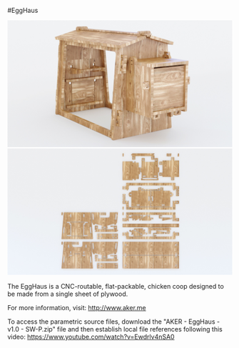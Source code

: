 #EggHaus

![EggHaus](https://github.com/AKERKits/EggHaus/blob/master/Images/AKER%20-%20EggHaus%20-%20v1.0%20-%20Assembly%20Cropped.jpg?raw=true)
![EggHaus](https://github.com/AKERKits/EggHaus/blob/master/Images/AKER%20-%20EggHaus%20-%20v1.0%20-%20Nesting%20Cropped.jpg?raw=true)

The EggHaus is a CNC-routable, flat-packable, chicken coop designed to be made from a single sheet of plywood.

For more information, visit: http://www.aker.me

To access the parametric source files, download the "AKER - EggHaus - v1.0 - SW-P.zip" file and then establish local file references following this video: https://www.youtube.com/watch?v=Ewdrlv4nSA0
